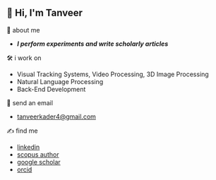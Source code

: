## 👋 Hi, I'm Tanveer

💪 about me  
- ***I perform experiments and write scholarly articles***

🛠️ i work on
- Visual Tracking Systems, Video Processing, 3D Image Processing
- Natural Language Processing
- Back-End Development

📧 send an email
- <a href="tanveerkader4@gmail.com">tanveerkader4@gmail.com</a>

✍️ find me  
- [linkedin](https://www.linkedin.com/in/tanveerkader/)
- [scopus author](https://www.scopus.com/authid/detail.uri?authorId=58288544400)
- [google scholar](https://scholar.google.com/citations?user=GIAwRq4AAAAJ&hl=en)
- [orcid](https://orcid.org/0009-0008-6481-5598)


